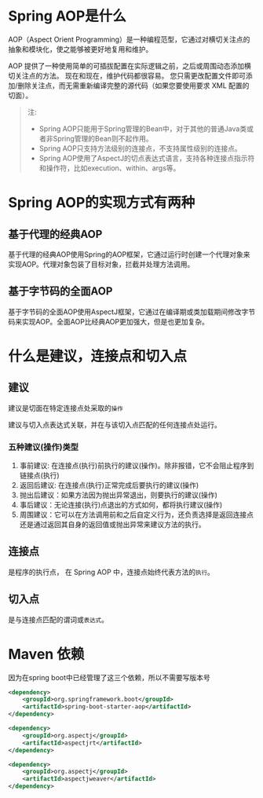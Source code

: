# Spring AOP是什么
AOP（Aspect Orient Programming）是一种编程范型，它通过对横切关注点的抽象和模块化，使之能够被更好地复用和维护。

AOP 提供了一种使用简单的可插拔配置在实际逻辑之前，之后或周围动态添加横切关注点的方法。 现在和现在，维护代码都很容易。 您只需更改配置文件即可添加/删除关注点，而无需重新编译完整的源代码（如果您要使用要求 XML 配置的切面）。
> 注:
> - Spring AOP只能用于Spring管理的Bean中，对于其他的普通Java类或者非Spring管理的Bean则不起作用。
> - Spring AOP只支持方法级别的连接点，不支持属性级别的连接点。
> - Spring AOP使用了AspectJ的切点表达式语言，支持各种连接点指示符和操作符，比如execution、within、args等。

# Spring AOP的实现方式有两种
## 基于代理的经典AOP
基于代理的经典AOP使用Spring的AOP框架，它通过运行时创建一个代理对象来实现AOP。代理对象包装了目标对象，拦截并处理方法调用。
## 基于字节码的全面AOP
基于字节码的全面AOP使用AspectJ框架，它通过在编译期或类加载期间修改字节码来实现AOP。全面AOP比经典AOP更加强大，但是也更加复杂。

# 什么是建议，连接点和切入点
## 建议
建议是切面在特定连接点处采取的`操作`

建议与切入点表达式关联，并在与该切入点匹配的任何连接点处运行。

### 五种建议(操作)类型
1. 事前建议: 在连接点(执行)前执行的建议(操作)。除非报错，它不会阻止程序到链接点(执行)
2. 返回后建议: 在连接点(执行)正常完成后要执行的建议(操作)
3. 抛出后建议：如果方法因为抛出异常退出，则要执行的建议(操作)
4. 事后建议：无论连接(执行)点退出的方式如何，都将执行建议(操作)
5. 周围建议：它可以在方法调用前和之后自定义行为，还负责选择是返回连接点还是通过返回其自身的返回值或抛出异常来建议方法的执行。
## 连接点
是程序的执行点， 在 Spring AOP 中，连接点始终代表方法的`执行`。
## 切入点
是与连接点匹配的谓词或`表达式`。

# Maven 依赖
因为在spring boot中已经管理了这三个依赖，所以不需要写版本号
```pom.xml
<dependency>
    <groupId>org.springframework.boot</groupId>
    <artifactId>spring-boot-starter-aop</artifactId>
</dependency>

<dependency>
    <groupId>org.aspectj</groupId>
    <artifactId>aspectjrt</artifactId>
</dependency>

<dependency>
    <groupId>org.aspectj</groupId>
    <artifactId>aspectjweaver</artifactId>
</dependency>
```